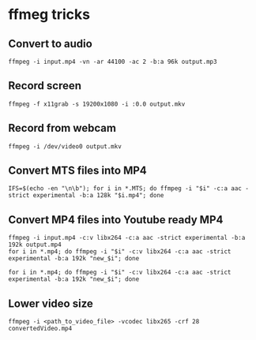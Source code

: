 # ffmeg tricks

## Convert to audio
    ffmpeg -i input.mp4 -vn -ar 44100 -ac 2 -b:a 96k output.mp3

## Record screen
    ffmpeg -f x11grab -s 19200x1080 -i :0.0 output.mkv

## Record from webcam
    ffmpeg -i /dev/video0 output.mkv

## Convert MTS files into MP4
    IFS=$(echo -en "\n\b"); for i in *.MTS; do ffmpeg -i "$i" -c:a aac -strict experimental -b:a 128k "$i.mp4"; done

## Convert MP4 files into Youtube ready MP4
    ffmpeg -i input.mp4 -c:v libx264 -c:a aac -strict experimental -b:a 192k output.mp4
    for i in *.mp4; do ffmpeg -i "$i" -c:v libx264 -c:a aac -strict experimental -b:a 192k "new_$i"; done

    for i in *.mp4; do ffmpeg -i "$i" -c:v libx264 -c:a aac -strict experimental -b:a 192k "new_$i"; done

## Lower video size
	ffmpeg -i <path_to_video_file> -vcodec libx265 -crf 28 convertedVideo.mp4
